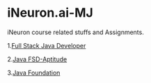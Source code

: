 # iNeuron.ai-MJ

iNeuron course related stuffs and Assignments.


1.[Full Stack Java Developer](https://github.com/Muhammed-Javith/iNeuron.ai-MJ/tree/main/Full%20Stack%20Java%20Developer)

2.[Java FSD-Aptitude](https://github.com/Muhammed-Javith/iNeuron.ai-MJ/tree/main/Java%20FSD%20-%20Aptitude)

3.[Java Foundation](https://github.com/Muhammed-Javith/iNeuron.ai-MJ/tree/main/Java%20Foundation)
